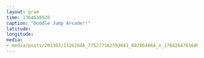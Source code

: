 ```yaml
---
layout: gram
time: 1364638928
caption: "Doodle Jump Arcade!!"
latitude: 
longitude: 
media:
- media/posts/201303/11262846_775277162593041_882864064_n_17842647616000351.jpg
---
```

